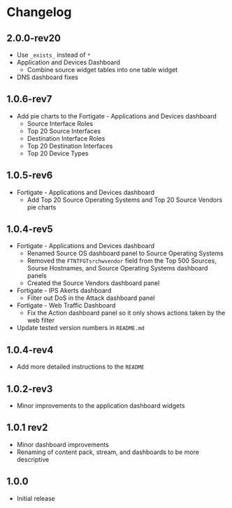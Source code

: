 # Changelog

## 2.0.0-rev20

- Use `_exists_` instead of `*`
- Application and Devices Dashboard
  - Combine source widget tables into one table widget
- DNS dashboard fixes

## 1.0.6-rev7

- Add pie charts to the Fortigate - Applications and Devices dashboard
  - Source Interface Roles
  - Top 20 Source Interfaces
  - Destination Interface Roles
  - Top 20 Destination Interfaces
  - Top 20 Device Types

## 1.0.5-rev6

- Fortigate - Applications and Devices dashboard
  - Add Top 20 Source Operating Systems and Top 20 Source Vendors pie charts

## 1.0.4-rev5

- Fortigate - Applications and Devices dashboard
  - Renamed Source OS dashboard panel to Source Operating Systems
  - Removed the `FTNTFGTsrchwvendor` field from the Top 500 Sources, Sourse Hostnames, and Source Operating Systems dashboard panels
  - Created the Source Vendors dashboard panel
- Fortigate - IPS Akerts dashboard
  - Filter out DoS in the Attack dashboard panel
- Fortigate - Web Traffic Dashboard
  - Fix the Action dashboard panel so it only shows actions taken by the web filter
- Update tested version numbers in `README.md`

## 1.0.4-rev4

- Add more detailed instructions to the `README`

## 1.0.2-rev3

- Minor improvements to the application dashboard widgets

## 1.0.1 rev2

- Minor dashboard improvements
- Renaming of content pack, stream, and dashboards to be more descriptive

## 1.0.0

- Initial release
